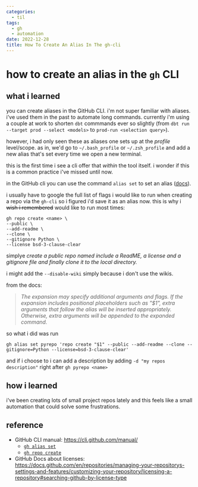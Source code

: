 ```yaml
---
categories:
  - til
tags:
  - gh
  - automation
date: 2022-12-28
title: How To Create An Alias In The gh-cli
---
```


# how to create an alias in the `gh` CLI

## what i learned

you can create aliases in the GitHub CLI. i'm not super familiar with aliases. i've used them in the past to automate long commands.
currently i'm using a couple at work to shorten `dbt` commmands ever so slightly (from `dbt run --target prod --select <models>` to `prod-run <selection query>`).

however, i had only seen these as aliases one sets up at the _profile_ level/scope. as in, we'd go to `~/.bash_profile` or `~/.zsh_profile` and add a new alias that's set every time we open a new terminal.

this is the first time i see a cli offer that _within_ the tool itself. i wonder if this is a common practice i've missed until now.

in the GitHub cli you can use the command `alias set` to set an alias ([docs](https://cli.github.com/manual/gh_alias_set)).

i usually have to google the full list of flags i would like to run when creating a repo via the `gh-cli` so i figured i'd save it as an alias now. this is why i ~~wish i remembered~~ would like to run most times:

```shell
gh repo create <name> \
--public \
--add-readme \
--clone \
--gitignore Python \
--license bsd-3-clause-clear
```

simplye _create a public repo named <name> include a ReadME, a license and a gitignore file and finally clone it to the local directory._

i might add the `--disable-wiki` simply because i don't use the wikis.

from the docs:

> _The expansion may specify additional arguments and flags. If the expansion includes positional placeholders such as "$1", extra arguments that follow the alias will be inserted appropriately. Otherwise, extra arguments will be appended to the expanded command._

so what i did was run

```shell
gh alias set pyrepo 'repo create "$1" --public --add-readme --clone --gitignore=Python --license=bsd-3-clause-clear'
```

and if i choose to i can add a description by adding `-d "my repos description"` right after `gh pyrepo <name>`

## how i learned

i've been creating lots of small project repos lately and this feels like a small automation that could solve some frustrations.

## reference

- GitHub CLI manual: <https://cli.github.com/manual/>
  - [`gh alias set`](https://cli.github.com/manual/gh_alias_set)
  - [`gh repo create`](https://cli.github.com/manual/gh_repo_create)
- GitHub Docs about licenses: <https://docs.github.com/en/repositories/managing-your-repositorys-settings-and-features/customizing-your-repository/licensing-a-repository#searching-github-by-license-type>
